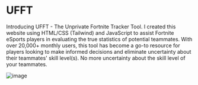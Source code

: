 # UFFT
Introducing UFFT - The Unprivate Fortnite Tracker Tool. I created this website using HTML/CSS (Tailwind) and JavaScript to assist Fortnite eSports players in evaluating the true statistics of potential teammates. With over 20,000+ monthly users, this tool has become a go-to resource for players looking to make informed decisions and eliminate uncertainty about their teammates' skill level(s). No more uncertainty about the skill level of your teammates. 

![image](https://github.com/Eric1K/UFFT/assets/69730295/3cd980d7-f82d-4a52-be02-0c9c9721d85a)
